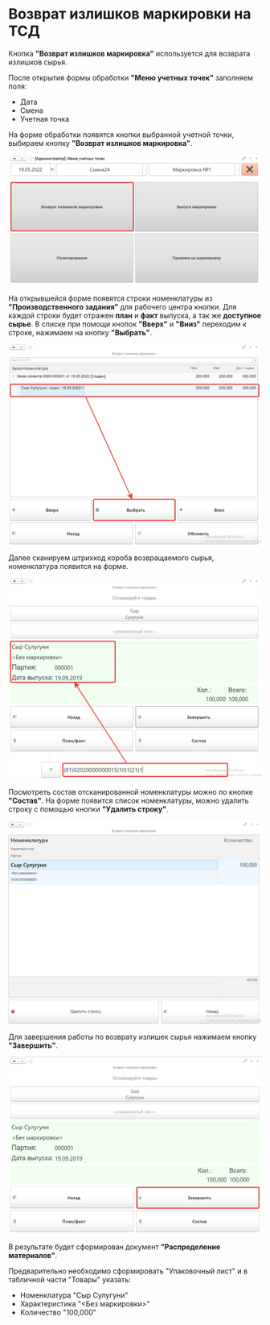 # Возврат излишков маркировки на ТСД

Кнопка **"Возврат излишков маркировка"** используется для возврата излишков сырья.

После открытия формы обработки **"Меню учетных точек"** заполняем поля:

- Дата
- Смена
- Учетная точка

На форме обработки появятся кнопки выбранной учетной точки, выбираем кнопку **"Возврат излишков маркировка"**.

![1](VozvratIzlishkov.assets/1.png)

На открывшейся форме появятся строки номенклатуры из **"Производственного задания"** для рабочего центра кнопки. Для каждой строки  будет отражен **план** и **факт** выпуска, а так же **доступное сырье**. В списке при помощи кнопок **"Вверх"** и **"Вниз"** переходим к строке, нажимаем на кнопку **"Выбрать"**.

![2](VozvratIzlishkov.assets/2.png)

Далее сканируем штрихкод короба возвращаемого сырья, номенклатура появится на форме.

![3](VozvratIzlishkov.assets/3.png)

Посмотреть состав отсканированной номенклатуры можно по кнопке **"Состав"**. На форме появится список номенклатуры, можно удалить строку с помощью кнопки **"Удалить строку"**.

![4](VozvratIzlishkov.assets/4.png)

Для завершения работы по возврату излишек сырья нажимаем кнопку **"Завершить"**.

![5](VozvratIzlishkov.assets/5.png)

В результате будет сформирован документ **"Распределение материалов"**.

Предварительно необходимо сформировать "Упаковочный лист" и в табличной части "Товары" указать:

- Номенклатура "Сыр Сулугуни"
- Характеристика "<Без маркировки>"
- Количество "100,000"

